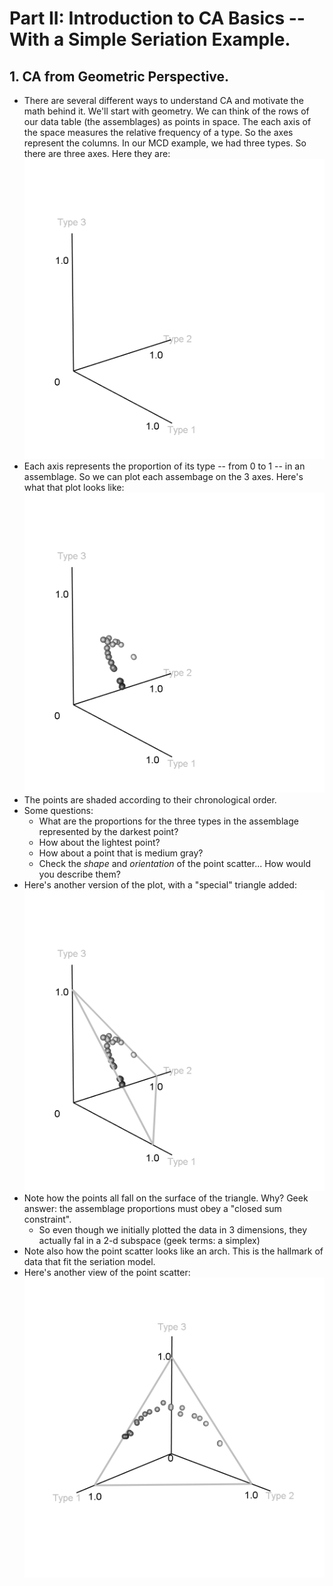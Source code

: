 # Part II: Introduction to CA Basics -- With a Simple Seriation Example.

## 1. CA from Geometric Perspective.
- There are several different ways to understand CA and motivate the math behind it. We'll start with geometry. We can think of the rows of our data table (the assemblages) as points in space. The each axis of the space measures the relative frequency of a type. So the axes represent the columns. In our MCD example, we had three types. So there are three axes. Here they are:
![](./Images/3dCoords.png) 
- Each axis represents the proportion of its type -- from 0 to 1 -- in an assemblage. So we can plot each assembage on the 3 axes. Here's what that plot looks like:
![](./Images/3dCoordsPoints.png) 
- The points are shaded according to their chronological order.
- Some questions:
  - What are the proportions for the three types in the assemblage represented by the darkest point? 
  - How about the lightest point?
  - How about a point that is medium gray?      
  - Check the *shape* and *orientation* of the point scatter... How would you describe them?
 - Here's another version of the plot, with a "special" triangle added:   
![](./Images/3dCoordsPointsSimplex.png) 
- Note how the points all fall on the surface of the triangle. Why? Geek answer: the assemblage proportions must obey a "closed sum constraint".
  - So even though we initially plotted the data in 3 dimensions, they actually fal in a 2-d subspace (geek terms: a simplex)
- Note also how the point scatter looks like an arch. This is the hallmark of data that fit the seriation model.
- Here's another view of the point scatter:
![](./Images/3dCoordsPointsSimplexR.png)

